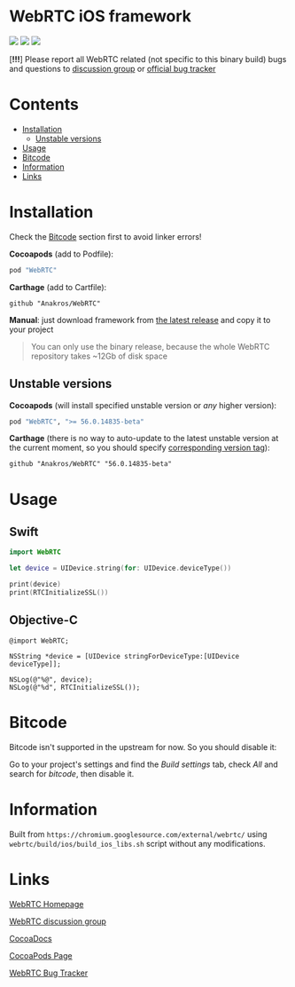 # WebRTC iOS framework

![](https://img.shields.io/cocoapods/v/WebRTC.svg?maxAge=100) ![](https://img.shields.io/cocoapods/dw/WebRTC.svg?maxAge=100)
![](https://img.shields.io/cocoapods/l/WebRTC.svg?maxAge=100)

[__!!!__] Please report all WebRTC related (not specific to this binary build) bugs and questions to [discussion group](https://groups.google.com/forum/#!forum/discuss-webrtc) or [official bug tracker](https://bugs.chromium.org/p/webrtc/issues/list)

# Contents

- [Installation](#installation)
  - [Unstable versions](#unstable-versions)
- [Usage](#usage)
- [Bitcode](#bitcode)
- [Information](#information)
- [Links](#links)

# Installation
Check the [Bitcode](#bitcode) section first to avoid linker errors!

__Cocoapods__ (add to Podfile):

```ruby
pod "WebRTC"
```

__Carthage__ (add to Cartfile):

```
github "Anakros/WebRTC"
```

__Manual__: just download framework from [the latest release](https://github.com/Anakros/WebRTC/releases/latest) and copy it to your project

>You can only use the binary release, because the whole WebRTC repository takes ~12Gb of disk space

## Unstable versions

__Cocoapods__ (will install specified unstable version or _any_ higher version):
```ruby
pod "WebRTC", ">= 56.0.14835-beta"
```

__Carthage__ (there is no way to auto-update to the latest unstable version at the current moment, so you should specify [corresponding version tag](https://github.com/Anakros/WebRTC/tags)):
```
github "Anakros/WebRTC" "56.0.14835-beta"
```

# Usage

## Swift
```swift
import WebRTC

let device = UIDevice.string(for: UIDevice.deviceType())

print(device)
print(RTCInitializeSSL())
```

## Objective-C
```objc
@import WebRTC;

NSString *device = [UIDevice stringForDeviceType:[UIDevice deviceType]];

NSLog(@"%@", device);
NSLog(@"%d", RTCInitializeSSL());
```

# Bitcode

Bitcode isn't supported in the upstream for now. So you should disable it:

Go to your project's settings and find the *Build settings* tab, check *All* and search for *bitcode*, then disable it.

# Information

Built from `https://chromium.googlesource.com/external/webrtc/` using `webrtc/build/ios/build_ios_libs.sh` script without any modifications.

# Links

[WebRTC Homepage](https://webrtc.org/)

[WebRTC discussion group](https://groups.google.com/forum/#!forum/discuss-webrtc)

[CocoaDocs](http://cocoadocs.org/docsets/WebRTC/)

[CocoaPods Page](https://cocoapods.org/pods/WebRTC)

[WebRTC Bug Tracker](https://bugs.chromium.org/p/webrtc/issues/list)
